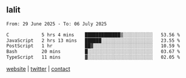 ## lalit

<!--START_SECTION:waka-->

```txt
From: 29 June 2025 - To: 06 July 2025

C            5 hrs 4 mins    █████████████▒░░░░░░░░░░░   53.56 %
JavaScript   2 hrs 13 mins   ██████░░░░░░░░░░░░░░░░░░░   23.55 %
PostScript   1 hr            ██▓░░░░░░░░░░░░░░░░░░░░░░   10.59 %
Bash         20 mins         █░░░░░░░░░░░░░░░░░░░░░░░░   03.67 %
TypeScript   11 mins         ▓░░░░░░░░░░░░░░░░░░░░░░░░   02.05 %
```

<!--END_SECTION:waka-->

[website](https://lalit.sh) | [twitter](https://x.com/@lalitcodes) | [contact](https://lalit.sh/contact)
